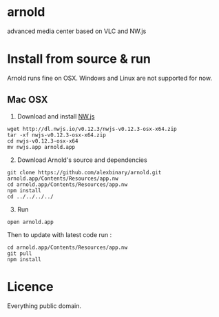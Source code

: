 # arnold
advanced media center based on VLC and NW.js

# Install from source & run

Arnold runs fine on OSX. Windows and Linux are not supported for now.

## Mac OSX

1. Download and install [NW.js](http://nwjs.io)
```
wget http://dl.nwjs.io/v0.12.3/nwjs-v0.12.3-osx-x64.zip
tar -xf nwjs-v0.12.3-osx-x64.zip
cd nwjs-v0.12.3-osx-x64
mv nwjs.app arnold.app
```

2. Download Arnold's source and dependencies
```
git clone https://github.com/alexbinary/arnold.git arnold.app/Contents/Resources/app.nw
cd arnold.app/Contents/Resources/app.nw
npm install
cd ../../../../
```

3. Run
```
open arnold.app
```

Then to update with latest code run :

```
cd arnold.app/Contents/Resources/app.nw
git pull
npm install
```

# Licence

Everything public domain.
